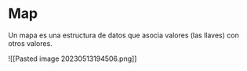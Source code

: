 # Map

Un mapa es una estructura de datos que asocia valores (las llaves) con otros valores. 

![[Pasted image 20230513194506.png]]
